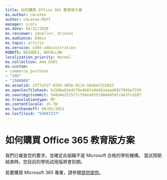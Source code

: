 ```yaml
---
title: 如何購買 Office 365 教育版方案
ms.author: cmcatee
author: cmcatee-MSFT
manager: scotv
ms.date: 04/21/2020
ms.reviewer: jmueller, drjones
ms.audience: Admin
ms.topic: article
ms.service: o365-administration
ROBOTS: NOINDEX, NOFOLLOW
localization_priority: Normal
ms.collection: Adm_O365
ms.custom:
- commerce_purchase
- "335"
- "1500009"
ms.assetid: 22f7af2f-85b5-405b-9116-50abe531b023
ms.openlocfilehash: b150beb2ed2f0e4b87a9d4b3aead6927094a7339
ms.sourcegitcommit: 540a4e2515f7cfddee65519046454fc4437cd287
ms.translationtype: MT
ms.contentlocale: zh-TW
ms.lasthandoff: 08/01/2021
ms.locfileid: "53687237"
---
```

# <a name="how-to-purchase-office-365-education-plans"></a>如何購買 Office 365 教育版方案

我們已複查您的要求，並確定此組織不是 Microsoft 合格的學術機構。 當試用期結束時，您目前的學術試用版將會到期。
  
若要購買 Microsoft 365 專業，請參閱[提供提供](https://go.microsoft.com/fwlink/p/?linkid=868433)。  
